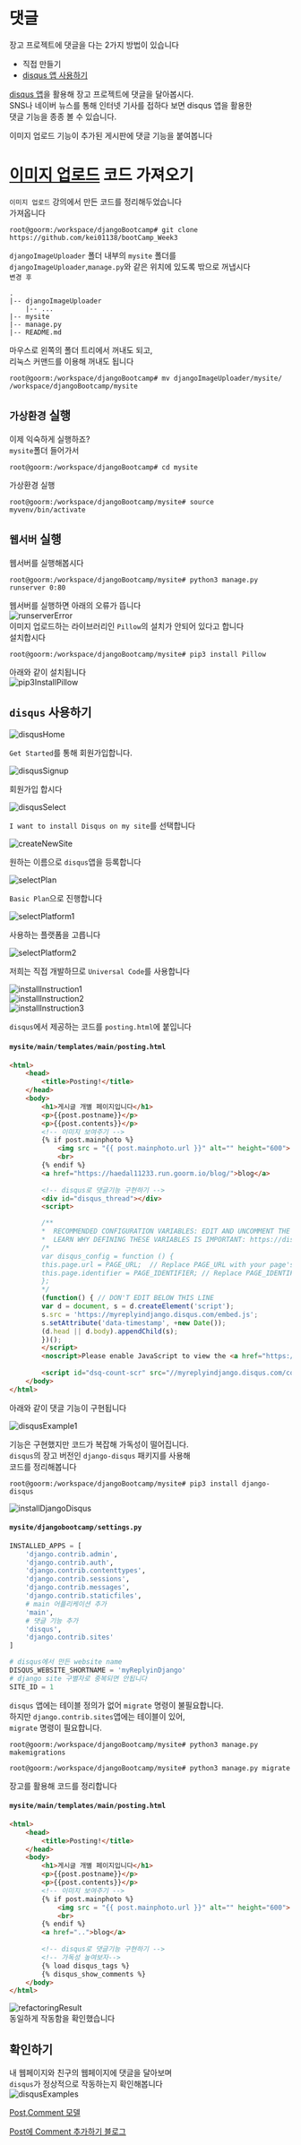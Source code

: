 # 댓글
장고 프로젝트에 댓글을 다는 2가지 방법이 있습니다  
* 직접 만들기 
* [disqus 앱 사용하기](https://disqus.com/)

[disqus 앱](https://disqus.com/)을 활용해 장고 프로젝트에 댓글을 달아봅시다.  
SNS나 네이버 뉴스를 통해 인터넷 기사를 접하다 보면 disqus 앱을 활용한  
댓글 기능을 종종 볼 수 있습니다.  

이미지 업로드 기능이 추가된 게시판에 댓글 기능을 붙여봅니다

# [이미지 업로드](https://github.com/kei01138/djangoImageUploader.git) 코드 가져오기

`이미지 업로드` 강의에서 만든 코드를 정리해두었습니다  
가져옵니다  
```console
root@goorm:/workspace/djangoBootcamp# git clone https://github.com/kei01138/bootCamp_Week3
```

`djangoImageUploader` 폴더 내부의 `mysite` 폴더를 `djangoImageUploader`,`manage.py`와 같은 위치에 있도록 밖으로 꺼냅시다  
`변경 후`
```
.
|-- djangoImageUploader
    |-- ...
|-- mysite
|-- manage.py
|-- README.md
```
마우스로 왼쪽의 폴더 트리에서 꺼내도 되고,  
리눅스 커맨드를 이용해 꺼내도 됩니다  
```console
root@goorm:/workspace/djangoBootcamp# mv djangoImageUploader/mysite/ /workspace/djangoBootcamp/mysite
```


## `가상환경` 실행  

이제 익숙하게 실행하죠?  
`mysite`폴더 들어가서  
```console
root@goorm:/workspace/djangoBootcamp# cd mysite
```
가상환경 실행  
```console
root@goorm:/workspace/djangoBootcamp/mysite# source myvenv/bin/activate
```


## `웹서버` 실행
웹서버를 실행해봅시다  

```console
root@goorm:/workspace/djangoBootcamp/mysite# python3 manage.py runserver 0:80
```

웹서버를 실행하면 아래의 오류가 뜹니다  
![runserverError](img/runserverError.png)  
이미지 업로드하는 라이브러리인 `Pillow`의 설치가 안되어 있다고 합니다  
설치합시다  

```console
root@goorm:/workspace/djangoBootcamp/mysite# pip3 install Pillow
```
아래와 같이 설치됩니다  
![pip3InstallPillow](img/pip3InstallPillow.png)


## `disqus` 사용하기


![disqusHome](img/disqusHome.png)  

`Get Started`를 통해 회원가입합니다.  

![disqusSignup](img/disqusSignup.png)  

회원가입 합시다

![disqusSelect](img/disqusSelect.png)

`I want to install Disqus on my site`를 선택합니다  

![createNewSite](img/createNewSite.png)

원하는 이름으로 `disqus`앱을 등록합니다

![selectPlan](img/selectPlan.png)

`Basic Plan`으로 진행합니다  

![selectPlatform1](img/selectPlatform1.png)

사용하는 플랫폼을 고릅니다  

![selectPlatform2](img/selectPlatform2.png)

저희는 직접 개발하므로 `Universal Code`를 사용합니다  

![installInstruction1](img/installInstruction1.png)  
![installInstruction2](img/installInstruction2.png)  
![installInstruction3](img/installInstruction3.png)  

`disqus`에서 제공하는 코드를 `posting.html`에 붙입니다
#### `mysite/main/templates/main/posting.html`
```html
<html>
    <head>
        <title>Posting!</title>
    </head>
    <body>
        <h1>게시글 개별 페이지입니다</h1>
        <p>{{post.postname}}</p>
        <p>{{post.contents}}</p>
        <!-- 이미지 보여주기 -->
        {% if post.mainphoto %}
            <img src = "{{ post.mainphoto.url }}" alt="" height="600">
            <br>
        {% endif %}
        <a href="https://haedal11233.run.goorm.io/blog/">blog</a>
        
        <!-- disqus로 댓글기능 구현하기 -->
        <div id="disqus_thread"></div>
        <script>

        /**
        *  RECOMMENDED CONFIGURATION VARIABLES: EDIT AND UNCOMMENT THE SECTION BELOW TO INSERT DYNAMIC VALUES FROM YOUR PLATFORM OR CMS.
        *  LEARN WHY DEFINING THESE VARIABLES IS IMPORTANT: https://disqus.com/admin/universalcode/#configuration-variables*/
        /*
        var disqus_config = function () {
        this.page.url = PAGE_URL;  // Replace PAGE_URL with your page's canonical URL variable
        this.page.identifier = PAGE_IDENTIFIER; // Replace PAGE_IDENTIFIER with your page's unique identifier variable
        };
        */
        (function() { // DON'T EDIT BELOW THIS LINE
        var d = document, s = d.createElement('script');
        s.src = 'https://myreplyindjango.disqus.com/embed.js';
        s.setAttribute('data-timestamp', +new Date());
        (d.head || d.body).appendChild(s);
        })();
        </script>
        <noscript>Please enable JavaScript to view the <a href="https://disqus.com/?ref_noscript">comments powered by Disqus.</a></noscript>
        
        <script id="dsq-count-scr" src="//myreplyindjango.disqus.com/count.js" async></script>
    </body>
</html>
```

아래와 같이 댓글 기능이 구현됩니다  

![disqusExample1](img/disqusExample1.png)

기능은 구현했지만 코드가 복잡해 가독성이 떨어집니다.  
`disqus`의 장고 버전인 `django-disqus` 패키지를 사용해   
코드를 정리해봅니다  

```console
root@goorm:/workspace/djangoBootcamp/mysite# pip3 install django-disqus
```
![installDjangoDisqus](img/installDjangoDisqus.png)

#### `mysite/djangobootcamp/settings.py`
```python
INSTALLED_APPS = [
    'django.contrib.admin',
    'django.contrib.auth',
    'django.contrib.contenttypes',
    'django.contrib.sessions',
    'django.contrib.messages',
    'django.contrib.staticfiles',
    # main 어플리케이션 추가
    'main',
    # 댓글 기능 추가
    'disqus',
    'django.contrib.sites'
]

# disqus에서 만든 website name
DISQUS_WEBSITE_SHORTNAME = 'myReplyinDjango'
# django site 구별자로 중복되면 안됩니다
SITE_ID = 1
```

`disqus` 앱에는 테이블 정의가 없어 `migrate` 명령이 불필요합니다.  
하지만 `django.contrib.sites`앱에는 테이블이 있어,  
`migrate` 명령이 필요합니다.  

```console
root@goorm:/workspace/djangoBootcamp/mysite# python3 manage.py makemigrations
```

```console
root@goorm:/workspace/djangoBootcamp/mysite# python3 manage.py migrate
```

장고를 활용해 코드를 정리합니다
#### `mysite/main/templates/main/posting.html`
```html
<html>
    <head>
        <title>Posting!</title>
    </head>
    <body>
        <h1>게시글 개별 페이지입니다</h1>
        <p>{{post.postname}}</p>
        <p>{{post.contents}}</p>
        <!-- 이미지 보여주기 -->
        {% if post.mainphoto %}
            <img src = "{{ post.mainphoto.url }}" alt="" height="600">
            <br>
        {% endif %}
        <a href="..">blog</a>
        
        <!-- disqus로 댓글기능 구현하기 -->
        <!-- 가독성 높여보자-->
        {% load disqus_tags %}
        {% disqus_show_comments %}
    </body>
</html>
```
![refactoringResult](img/refactoringResult.png)  
동일하게 작동함을 확인했습니다


## 확인하기
내 웹페이지와 친구의 웹페이지에 댓글을 달아보며  
`disqus`가 정상적으로 작동하는지 확인해봅니다  
![disqusExamples](img/disqusExamples.png)


[Post,Comment 모델](https://lhy.kr/lecture/django/instagram/02.post-model)


[Post에 Comment 추가하기 블로그](https://lhy.kr/lecture/django/instagram/04.comment-create)